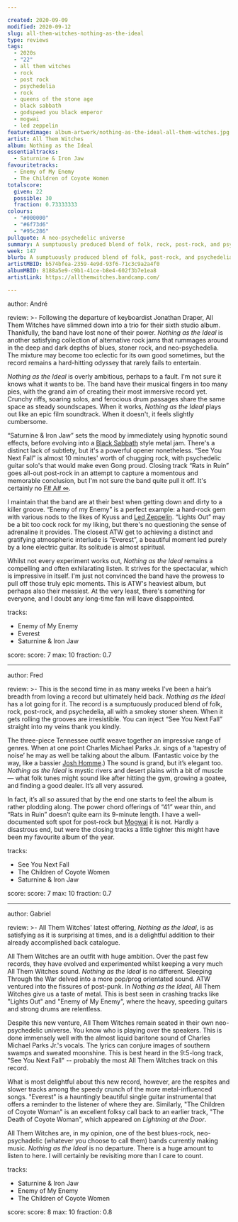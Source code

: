 ```yaml
---

created: 2020-09-09
modified: 2020-09-12
slug: all-them-witches-nothing-as-the-ideal
type: reviews
tags:
  - 2020s
  - "22"
  - all them witches
  - rock
  - post rock
  - psychedelia
  - rock
  - queens of the stone age
  - black sabbath
  - godspeed you black emperor
  - mogwai
  - led zeppelin
featuredimage: album-artwork/nothing-as-the-ideal-all-them-witches.jpg
artist: All Them Witches
album: Nothing as the Ideal
essentialtracks:
  - Saturnine & Iron Jaw 
favouritetracks:
  - Enemy of My Enemy
  - The Children of Coyote Women
totalscore:
  given: 22
  possible: 30
  fraction: 0.73333333
colours:
  - "#000000"
  - "#6f73d6"
  - "#95c286"
pullquote: A neo-psychedelic universe
summary: A sumptuously produced blend of folk, rock, post-rock, and psychedelia, all with a smokey stoner sheen. When it gets rolling the grooves are irresistible.
week: 147
blurb: A sumptuously produced blend of folk, post-rock, and psychedelia, all with a smokey stoner sheen. When it gets rolling the grooves are irresistible.
artistMBID: b574bfea-2359-4e9d-93f6-71c3c9a2a4f0
albumMBID: 8188a5e9-c9b1-41ce-b8e4-602f3b7e1ea8
artistLink: https://allthemwitches.bandcamp.com/

---
```


author: André

review: >-
  Following the departure of keyboardist Jonathan Draper, All Them Witches have slimmed down into a trio for their sixth studio album. Thankfully, the band have lost none of their power. *Nothing as the Ideal* is another satisfying collection of alternative rock jams that rummages around in the deep and dark depths of blues, stoner rock, and neo-psychedelia. The mixture may become too eclectic for its own good sometimes, but the record remains a hard-hitting odyssey that rarely fails to entertain.

  *Nothing as the Ideal* is overly ambitious, perhaps to a fault. I'm not sure it knows what it wants to be. The band have their musical fingers in too many pies, with the grand aim of creating their most immersive record yet. Crunchy riffs, soaring solos, and ferocious drum passages share the same space as steady soundscapes. When it works, *Nothing as the Ideal* plays out like an epic film soundtrack. When it doesn't, it feels slightly cumbersome.

  “Saturnine & Iron Jaw” sets the mood by immediately using hypnotic sound effects, before evolving into a [Black Sabbath](/reviews/black-sabbath-paranoid/) style metal jam. There's a distinct lack of subtlety, but it's a powerful opener nonetheless. “See You Next Fall” is almost 10 minutes' worth of chugging rock, with psychedelic guitar solo's that would make even Gong proud. Closing track “Rats in Ruin” goes all-out post-rock in an attempt to capture a momentous and memorable conclusion, but I'm not sure the band quite pull it off. It's certainly no [F# A# ∞](/reviews/godspeed-you-black-emperor-f-sharp-a-sharp-infinity/).

  I maintain that the band are at their best when getting down and dirty to a killer groove. “Enemy of my Enemy” is a perfect example: a hard-rock gem with various nods to the likes of Kyuss and [Led Zeppelin](/reviews/led-zeppelin-led-zeppelin/). “Lights Out” may be a bit too cock rock for my liking, but there's no questioning the sense of adrenaline it provides. The closest ATW get to achieving a distinct and gratifying atmospheric interlude is “Everest”, a beautiful moment led purely by a lone electric guitar. Its solitude is almost spiritual.

  Whilst not every experiment works out, *Nothing as the Ideal* remains a compelling and often exhilarating listen. It strives for the spectacular, which is impressive in itself. I'm just not convinced the band have the prowess to pull off those truly epic moments. This is ATW's heaviest album, but perhaps also their messiest. At the very least, there's something for everyone, and I doubt any long-time fan will leave disappointed.

tracks:
  - Enemy of My Enemy
  - Everest
  - Saturnine & Iron Jaw

score:
  score: 7
  max: 10
  fraction: 0.7

---

author: Fred

review: >-
  This is the second time in as many weeks I’ve been a hair’s breadth from loving a record but ultimately held back. *Nothing as the Ideal* has a lot going for it. The record is a sumptuously produced blend of folk, rock, post-rock, and psychedelia, all with a smokey stoner sheen. When it gets rolling the grooves are irresistible. You can inject “See You Next Fall” straight into my veins thank you kindly.

  The three-piece Tennessee outfit weave together an impressive range of genres. When at one point Charles Michael Parks Jr. sings of a ‘tapestry of noise’ he may as well be talking about the album. (Fantastic voice by the way, like a bassier [Josh Homme](/reviews/queens-of-the-stone-age-queens-of-the-stone-age/).) The sound is grand, but it’s elegant too. *Nothing as the Ideal* is mystic rivers and desert plains with a bit of muscle — what folk tunes might sound like after hitting the gym, growing a goatee, and finding a good dealer. It’s all very assured.

  In fact, it’s all *so* assured that by the end one starts to feel the album is rather plodding along. The power chord offerings of “41” wear thin, and “Rats in Ruin” doesn’t quite earn its 9-minute length. I have a well-documented soft spot for post-rock but [Mogwai](/reviews/mogwai-every-countrys-sun/) it is not. Hardly a disastrous end, but were the closing tracks a little tighter this might have been my favourite album of the year.

tracks:
  - See You Next Fall
  - The Children of Coyote Women
  - Saturnine & Iron Jaw

score:
  score: 7
  max: 10
  fraction: 0.7

---

author: Gabriel

review: >-
  All Them Witches' latest offering, *Nothing as the Ideal*, is as satisfying as it is surprising at times, and is a delightful addition to their already accomplished back catalogue.

  All Them Witches are an outfit with huge ambition. Over the past few records, they have evolved and experimented whilst keeping a very much All Them Witches sound. *Nothing as the Ideal* is no different. Sleeping Through the War delved into a more pop/prog orientated sound. ATW ventured into the fissures of post-punk. In *Nothing as the Ideal*, All Them Witches give us a taste of metal. This is best seen in crashing tracks like "Lights Out" and "Enemy of My Enemy", where the heavy, speeding guitars and strong drums are relentless.

  Despite this new venture, All Them Witches remain seated in their own neo-psychedelic universe. You know who is playing over the speakers. This is done immensely well with the almost liquid baritone sound of Charles Michael Parks Jr.'s vocals. The lyrics can conjure images of southern swamps and sweated moonshine. This is best heard in the 9:5-long track, "See You Next Fall" -- probably the most All Them Witches track on this record.

  What is most delightful about this new record, however, are the respites and slower tracks among the speedy crunch of the more metal-influenced songs. "Everest" is a hauntingly beautiful single guitar instrumental that offers a reminder to the listener of where they are. Similarly, "The Children of Coyote Woman" is an excellent folksy call back to an earlier track, "The Death of Coyote Woman", which appeared on *Lightning at the Door*.

  All Them Witches are, in my opinion, one of the best blues-rock, neo-psychadelic (whatever you choose to call them) bands currently making music. *Nothing as the Ideal* is no departure. There is a huge amount to listen to here. I will certainly be revisiting more than I care to count.

tracks:
  - Saturnine & Iron Jaw
  - Enemy of My Enemy
  - The Children of Coyote Women

score:
  score: 8
  max: 10
  fraction: 0.8